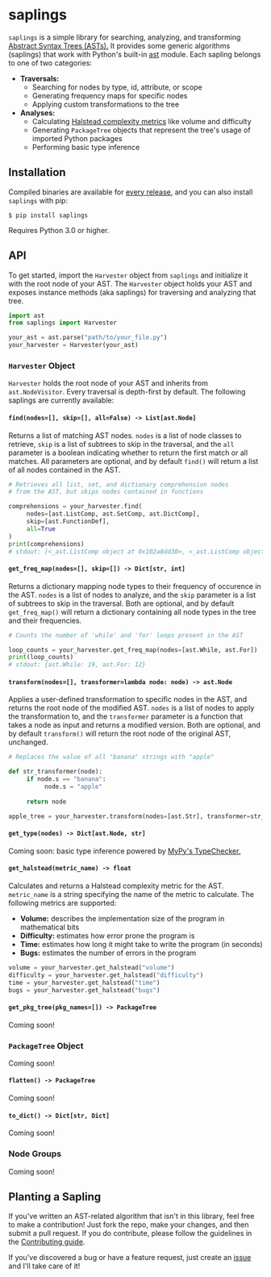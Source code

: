 # saplings

`saplings` is a simple library for searching, analyzing, and transforming [Abstract Syntax Trees (ASTs).](https://en.wikipedia.org/wiki/Abstract_syntax_tree) It provides some generic algorithms (saplings) that work with Python's built-in [ast](https://docs.python.org/3/library/ast.html) module. Each sapling belongs to one of two categories:
* __Traversals:__
  * Searching for nodes by type, id, attribute, or scope
  * Generating frequency maps for specific nodes
  * Applying custom transformations to the tree
* __Analyses:__
  * Calculating [Halstead complexity metrics](https://en.wikipedia.org/wiki/Halstead_complexity_measures) like volume and difficulty
  * Generating `PackageTree` objects that represent the tree's usage of imported Python packages
  * Performing basic type inference

## Installation

Compiled binaries are available for [every release](https://github.com/shobrook/saplings/releases), and you can also install `saplings` with pip:

`$ pip install saplings`

Requires Python 3.0 or higher.

## API

To get started, import the `Harvester` object from `saplings` and initialize it with the root node of your AST. The `Harvester` object holds your AST and exposes instance methods (aka saplings) for traversing and analyzing that tree.

```python
import ast
from saplings import Harvester

your_ast = ast.parse("path/to/your_file.py")
your_harvester = Harvester(your_ast)
```

### `Harvester` Object

`Harvester` holds the root node of your AST and inherits from `ast.NodeVisitor`. Every traversal is depth-first by default. The following saplings are currently available:

#### `find(nodes=[], skip=[], all=False) -> List[ast.Node]`

Returns a list of matching AST nodes. `nodes` is a list of node classes to retrieve, `skip` is a list of subtrees to skip in the traversal, and the `all` parameter is a boolean indicating whether to return the first match or all matches. All parameters are optional, and by default `find()` will return a list of all nodes contained in the AST.

```python
# Retrieves all list, set, and dictionary comprehension nodes 
# from the AST, but skips nodes contained in functions

comprehensions = your_harvester.find(
     nodes=[ast.ListComp, ast.SetComp, ast.DictComp],
     skip=[ast.FunctionDef],
     all=True
)
print(comprehensions)
# stdout: [<_ast.ListComp object at 0x102a8dd30>, <_ast.ListComp object at 0x102b1a128>, <_ast.DictComp object at 0x102c2b142>]
```

#### `get_freq_map(nodes=[], skip=[]) -> Dict[str, int]`

Returns a dictionary mapping node types to their frequency of occurence in the AST. `nodes` is a list of nodes to analyze, and the `skip` parameter is a list of subtrees to skip in the traversal. Both are optional, and by default `get_freq_map()` will return a dictionary containing all node types in the tree and their frequencies.

```python
# Counts the number of 'while' and 'for' loops present in the AST

loop_counts = your_harvester.get_freq_map(nodes=[ast.While, ast.For])
print(loop_counts)
# stdout: {ast.While: 19, ast.For: 12}
```

#### `transform(nodes=[], transformer=lambda node: node) -> ast.Node`

Applies a user-defined transformation to specific nodes in the AST, and returns the root node of the modified AST. `nodes` is a list of nodes to apply the transformation to, and the `transformer` parameter is a function that takes a node as input and returns a modified version. Both are optional, and by default `transform()` will return the root node of the original AST, unchanged.

```python
# Replaces the value of all "banana" strings with "apple"

def str_transformer(node):
     if node.s == "banana":
          node.s = "apple"
     
     return node

apple_tree = your_harvester.transform(nodes=[ast.Str], transformer=str_transformer)
```

#### `get_type(nodes) -> Dict[ast.Node, str]`

Coming soon: basic type inference powered by [MyPy's TypeChecker.](https://github.com/python/mypy/blob/master/mypy/checker.py)

#### `get_halstead(metric_name) -> float`

Calculates and returns a Halstead complexity metric for the AST. `metric_name` is a string specifying the name of the metric to calculate. The following metrics are supported:
* __Volume:__ describes the implementation size of the program in mathematical bits
* __Difficulty:__ estimates how error prone the program is
* __Time:__ estimates how long it might take to write the program (in seconds)
* __Bugs:__ estimates the number of errors in the program

```python
volume = your_harvester.get_halstead("volume")
difficulty = your_harvester.get_halstead("difficulty")
time = your_harvester.get_halstead("time")
bugs = your_harvester.get_halstead("bugs")
```

#### `get_pkg_tree(pkg_names=[]) -> PackageTree`

Coming soon!

### `PackageTree` Object

Coming soon!

#### `flatten() -> PackageTree`

Coming soon!

#### `to_dict() -> Dict[str, Dict]`

Coming soon!

### Node Groups

Coming soon!

## Planting a Sapling

If you've written an AST-related algorithm that isn't in this library, feel free to make a contribution! Just fork the repo, make your changes, and then submit a pull request. If you do contribute, please follow the guidelines in the [Contributing guide](https://github.com/alichtman/saplings/blob/master/CONTRIBUTING.md). <!--Give actual instructions for where in the file you should contribute-->

If you've discovered a bug or have a feature request, just create an [issue](https://github.com/shobrook/saplings/issues/new) and I'll take care of it!
